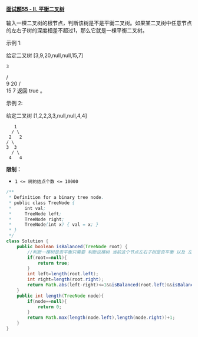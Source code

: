 #### [面试题55 - II. 平衡二叉树](https://leetcode-cn.com/problems/ping-heng-er-cha-shu-lcof/)

输入一棵二叉树的根节点，判断该树是不是平衡二叉树。如果某二叉树中任意节点的左右子树的深度相差不超过1，那么它就是一棵平衡二叉树。

 

示例 1:

给定二叉树 [3,9,20,null,null,15,7]

    3
   / \
  9  20
    /  \
   15   7
返回 true 。

示例 2:

给定二叉树 [1,2,2,3,3,null,null,4,4]

       1
      / \
     2   2
    / \
    3  3
      / \
     4   4
**限制：**

- `1 <= 树的结点个数 <= 10000`



```java
/**
 * Definition for a binary tree node.
 * public class TreeNode {
 *     int val;
 *     TreeNode left;
 *     TreeNode right;
 *     TreeNode(int x) { val = x; }
 * }
 */
class Solution {
    public boolean isBalanced(TreeNode root) {
        //判断一棵树是否平衡只需要 判断这棵树 当前这个节点左右子树是否平衡 以及 左子树以及右子树是否平衡
        if(root==null){
            return true;
        }
        int left=length(root.left);
        int right=length(root.right);
        return Math.abs(left-right)<=1&&isBalanced(root.left)&&isBalanced(root.right);
    }
    public int length(TreeNode node){
        if(node==null){
            return 0;
        }
        return Math.max(length(node.left),length(node.right))+1;
    }
}
```

